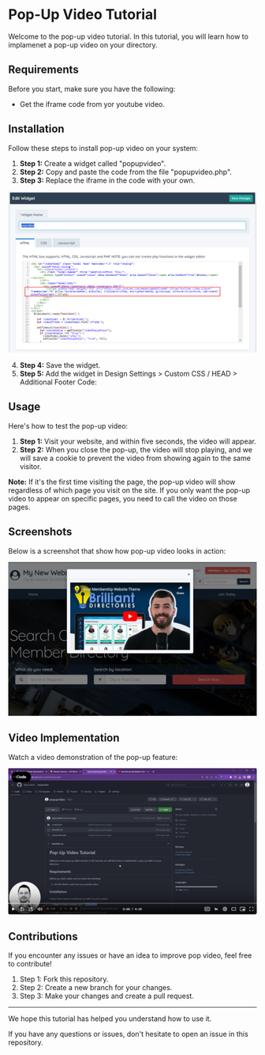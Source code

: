 # Pop-Up Video Tutorial

Welcome to the pop-up video tutorial. In this tutorial, you will learn how to implamenet a pop-up video on your directory.

## Requirements

Before you start, make sure you have the following:

- Get the iframe code from yor youtube video.

## Installation

Follow these steps to install pop-up video on your system:

1. **Step 1:** Create a widget called "popupvideo".
2. **Step 2:** Copy and paste the code from the file "popupvideo.php".
3. **Step 3:** Replace the iframe in the code with your own.

![Screenshot 1](screenshots/code_pop_up_video.png)

4. **Step 4:** Save the widget.
5. **Step 5:** Add the widget in Design Settings > Custom CSS / HEAD > Additional Footer Code: <?php echo widget("popupvideo"); ?>

## Usage

Here's how to test the pop-up video:

1. **Step 1:** Visit your website, and within five seconds, the video will appear.
2. **Step 2:** When you close the pop-up, the video will stop playing, and we will save a cookie to prevent the video from showing again to the same visitor.

**Note:** If it's the first time visiting the page, the pop-up video will show regardless of which page you visit on the site. If you only want the pop-up video to appear on specific pages, you need to call the video on those pages.


## Screenshots

Below is a screenshot that show how pop-up video looks in action:

![Screenshot 1](screenshots/popupvideo.png)

## Video Implementation

Watch a video demonstration of the pop-up feature:

[![Click Here](screenshots/video.png)](https://www.loom.com/share/8367ec56b5394b9a9d0e4df215b8cb74?sid=2ea9ce34-4ca1-49b1-8a16-556a26f914e1)


## Contributions

If you encounter any issues or have an idea to improve pop video, feel free to contribute!

1. Step 1: Fork this repository.
2. Step 2: Create a new branch for your changes.
3. Step 3: Make your changes and create a pull request.

---

We hope this tutorial has helped you understand how to use it.

If you have any questions or issues, don't hesitate to open an issue in this repository.
